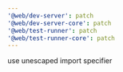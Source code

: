 ```yaml
---
'@web/dev-server': patch
'@web/dev-server-core': patch
'@web/test-runner': patch
'@web/test-runner-core': patch
---
```


use unescaped import specifier
